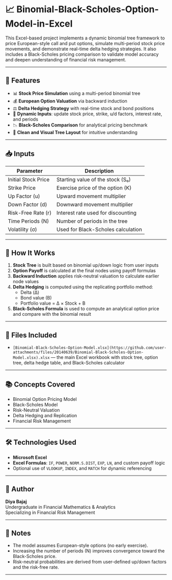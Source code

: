 # 📈 Binomial-Black-Scholes-Option-Model-in-Excel

This Excel-based project implements a dynamic binomial tree framework to price European-style call and put options, simulate multi-period stock price movements, and demonstrate real-time delta hedging strategies. It also includes a Black-Scholes pricing comparison to validate model accuracy and deepen understanding of financial risk management.

---

## 🚀 Features

- 📊 **Stock Price Simulation** using a multi-period binomial tree
- 💰 **European Option Valuation** via backward induction
- ⚖️ **Delta Hedging Strategy** with real-time stock and bond positions
- 🔄 **Dynamic Inputs**: update stock price, strike, u/d factors, interest rate, and periods
- 📉 **Black-Scholes Comparison** for analytical pricing benchmark
- 📐 **Clean and Visual Tree Layout** for intuitive understanding

---

## 📥 Inputs

| Parameter           | Description                          |
|---------------------|--------------------------------------|
| Initial Stock Price | Starting value of the stock (S₀)     |
| Strike Price        | Exercise price of the option (K)     |
| Up Factor (u)       | Upward movement multiplier           |
| Down Factor (d)     | Downward movement multiplier         |
| Risk-Free Rate (r)  | Interest rate used for discounting   |
| Time Periods (N)    | Number of periods in the tree        |
| Volatility (σ)      | Used for Black-Scholes calculation   |

---

## 📘 How It Works

1. **Stock Tree** is built based on binomial up/down logic from user inputs
2. **Option Payoff** is calculated at the final nodes using payoff formulas
3. **Backward Induction** applies risk-neutral valuation to calculate earlier node values
4. **Delta Hedging** is computed using the replicating portfolio method:
   - Delta (Δ)
   - Bond value (B)
   - Portfolio value = Δ × Stock + B
5. **Black-Scholes Formula** is used to compute an analytical option price and compare with the binomial result

---

## 📎 Files Included

- `[Binomial-Black-Scholes-Option-Model.xlsx](https://github.com/user-attachments/files/20140639/Binomial-Black-Scholes-Option-Model.xlsx).xlsx` — the main Excel workbook with stock tree, option tree, delta hedge table, and Black-Scholes calculator

---

## 📚 Concepts Covered

- Binomial Option Pricing Model  
- Black-Scholes Model  
- Risk-Neutral Valuation  
- Delta Hedging and Replication  
- Financial Risk Management

---

## 🛠 Technologies Used

- **Microsoft Excel**  
- **Excel Formulas**: `IF`, `POWER`, `NORM.S.DIST`, `EXP`, `LN`, and custom payoff logic  
- Optional use of `VLOOKUP`, `INDEX`, and `MATCH` for dynamic referencing

---

## 📌 Author

**Diya Bajaj**  
Undergraduate in Financial Mathematics & Analytics  
Specializing in Financial Risk Management  

---

## 🧠 Notes

- The model assumes European-style options (no early exercise).
- Increasing the number of periods (N) improves convergence toward the Black-Scholes price.
- Risk-neutral probabilities are derived from user-defined up/down factors and the risk-free rate.

---

